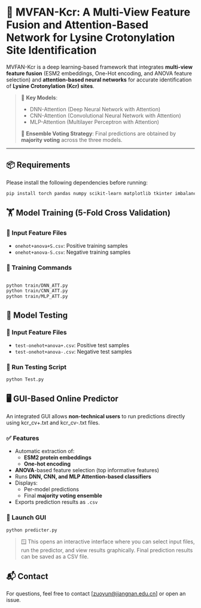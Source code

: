 # 🧬 MVFAN-Kcr: A Multi-View Feature Fusion and Attention-Based Network for Lysine Crotonylation Site Identification

MVFAN-Kcr is a deep learning-based framework that integrates **multi-view feature fusion** (ESM2 embeddings, One-Hot encoding, and ANOVA feature selection) and **attention-based neural networks** for accurate identification of **Lysine Crotonylation (Kcr) sites**.

> 🔬 **Key Models**:  
> - DNN-Attention (Deep Neural Network with Attention)  
> - CNN-Attention (Convolutional Neural Network with Attention)  
> - MLP-Attention (Multilayer Perceptron with Attention)  
>  
> 🎯 **Ensemble Voting Strategy**: Final predictions are obtained by **majority voting** across the three models.

---

## 📦 Requirements

Please install the following dependencies before running:

```bash
pip install torch pandas numpy scikit-learn matplotlib tkinter imbalanced-learn biopython
```

## 🏋️ Model Training (5-Fold Cross Validation)

### 🧪 Input Feature Files

- `onehot+anova+S.csv`: Positive training samples
- `onehot+anova-S.csv`: Negative training samples

### 📌 Training Commands

```bash

python train/DNN_ATT.py
python train/CNN_ATT.py
python train/MLP_ATT.py
```

## 🔬 Model Testing

### 🧪 Input Feature Files

- `test-onehot+anova+.csv`: Positive test samples
- `test-onehot+anova-.csv`: Negative test samples

### 📌 Run Testing Script

```bash
python Test.py
```

## 🖥️ GUI-Based Online Predictor

An integrated GUI allows **non-technical users** to run predictions directly using kcr_cv+.txt and kcr_cv-.txt files.

### ✅ Features

- Automatic extraction of:
  - **ESM2 protein embeddings**
  - **One-hot encoding**
- **ANOVA**-based feature selection (top informative features)
- Runs **DNN, CNN, and MLP Attention-based classifiers**
- Displays:
  - Per-model predictions
  - Final **majority voting ensemble**
- Exports prediction results as `.csv`

### 📌 Launch GUI

```bash
python predicter.py
```

> 🪟 This opens an interactive interface where you can select input files, run the predictor, and view results graphically. Final prediction results can be saved as a CSV file.


## 📬 Contact

For questions, feel free to contact [zuoyun@jiangnan.edu.cn] or open an issue.
